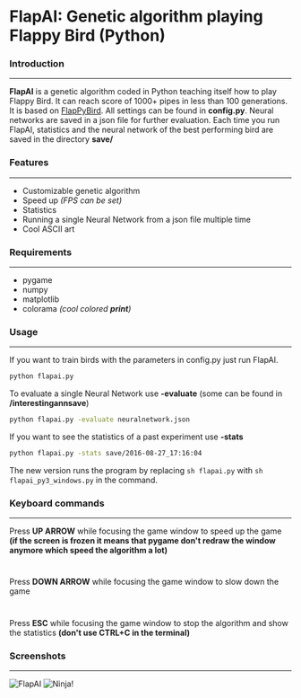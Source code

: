 # FlapAI: Genetic algorithm playing Flappy Bird (Python)
### Introduction
---
**FlapAI** is a genetic algorithm coded in Python teaching itself  how to play Flappy Bird. It can reach score of 1000+ pipes in less than 100 generations. It is based on [FlapPyBird](https://github.com/sourabhv/FlapPyBird). All settings can be found in **config.py**. Neural networks are saved in a json file for further evaluation. Each time you run FlapAI, statistics and the neural network of the best performing bird are saved in the directory **save/**
### Features
---
- Customizable genetic algorithm
- Speed up *(FPS can be set)*
- Statistics
- Running a single Neural Network from a json file multiple time
- Cool ASCII art

### Requirements
---
- pygame
- numpy
- matplotlib
- colorama *(cool colored **print**)*


### Usage
---
If you want to train birds with the parameters in config.py just run FlapAI.
```sh
python flapai.py
```
To evaluate a single Neural Network use **-evaluate** (some can be found in **/interestingannsave**)
```sh
python flapai.py -evaluate neuralnetwork.json
```
If you want to see the statistics of a past experiment use **-stats**
```sh
python flapai.py -stats save/2016-08-27_17:16:04
```
The new version runs the program by replacing ```sh flapai.py``` with ```sh flapai_py3_windows.py``` in the command.
### Keyboard commands
---
Press **UP ARROW** while focusing the game window to speed up the game **(if the screen is frozen it means that pygame don't redraw the window anymore which speed the algorithm a lot)**
#
Press **DOWN ARROW** while focusing the game window to slow down the game
#
Press **ESC** while focusing the game window to stop the algorithm and show the statistics **(don't use CTRL+C in the terminal)**

### Screenshots
---
![FlapAI](screenshots/1.png)
![Ninja!](screenshots/output.gif)
